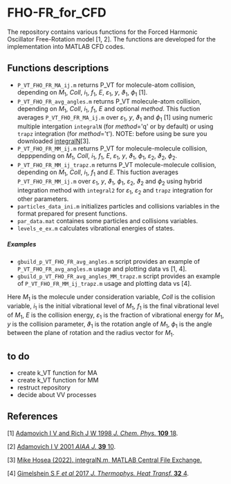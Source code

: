 # FHO-FR_for_CFD
The repository contains various functions for the Forced Harmonic Oscillator Free-Rotation model [1, 2]. The functions are developed for the implementation into MATLAB CFD codes.

## Functions descriptions
- `P_VT_FHO_FR_MA_ij.m` returns P_VT for molecule-atom collision, depending on $M_1$, *Coll*, $i_1$, $f_1$, $E$, $\varepsilon_1$, $y$, $\vartheta_1$, $\phi_1$ [1].
- `P_VT_FHO_FR_avg_angles.m` returns P_VT molecule-atom collision, depending on $M_1$, *Coll*, $i_1$, $f_1$, $E$ and optional *method*. This fuction averages `P_VT_FHO_FR_MA_ij.m` over $\varepsilon_1$, $y$, $\vartheta_1$ and $\phi_1$ [1] using numeric multiple intergation `integralN` (for *method*='q' or by default) or using `trapz` integration (for *method*='t'). NOTE: before using be sure you downloaded [integralN](https://www.mathworks.com/matlabcentral/fileexchange/47919-integraln-m)[3].
- `P_VT_FHO_FR_MM_ij.m` returns P_VT for molecule-molecule collision, depppending on $M_1$, *Coll*, $i_1$, $f_1$, $E$, $\varepsilon_1$, $y$, $\vartheta_1$, $\phi_1$, $\varepsilon_2$, $\vartheta_2$, $\phi_2$.
- `P_VT_FHO_FR_MM_ij_trapz.m` returns P_VT molecule-molecule collision, depending on $M_1$, *Coll*, $i_1$, $f_1$ and $E$. This fuction averages `P_VT_FHO_FR_MM_ij.m` over $\varepsilon_1$, $y$, $\vartheta_1$, $\phi_1$, $\varepsilon_2$, $\vartheta_2$ and $\phi_2$ using hybrid integration method with `integral2` for $\varepsilon_1$, $\varepsilon_2$ and `trapz` integration for other parameters.
- `particles_data_ini.m` initializes particles and collisions variables in the format prepared for present functions.  
- `par_data.mat` containes some particles and collisions variables.  
- `levels_e_ex.m` calculates vibrational energies of states.  
##### Examples
- `gbuild_p_VT_FHO_FR_avg_angles.m` script provides an example of `P_VT_FHO_FR_avg_angles.m` usage and plotting data vs [1, 4].
- `gbuild_p_VT_FHO_FR_avg_angles_MM_trapz.m` script provides an example of `P_VT_FHO_FR_MM_ij_trapz.m` usage and plotting data vs [4].

Here $M_1$ is the molecule under consideration variable, *Coll* is the collision variable, $i_1$ is the initial vibrational level of $M_1$, $f_1$ is the final vibrational level of $M_1$, $E$ is the collision energy, $\varepsilon_1$ is the fraction of vibrational energy for $M_1$, $y$ is the collision parameter, $\vartheta_1$ is the rotation angle of $M_1$, $\phi_1$ is the angle between the plane of rotation and the radius vector for $M_1$.

## to do
- create k_VT function for MA
- create k_VT function for MM
- restruct repository
- decide about VV processes


## References
[1]  [Adamovich I V and Rich J W 1998 *J. Chem. 
Phys.* **109** 18](https://doi.org/10.1063/1.477417).

[2]  [Adamovich I V 2001 *AIAA J.* **39** 10](https://doi.org/10.2514/2.1181).

[3]  [Mike Hosea (2022). integralN.m, MATLAB Central File Exchange.](https://www.mathworks.com/matlabcentral/fileexchange/47919-integraln-m)

[4]  [Gimelshein S F *et al* 2017 *J. Thermophys. Heat Transf.* **32** 4](https://doi.org/10.2514/1.T5228).